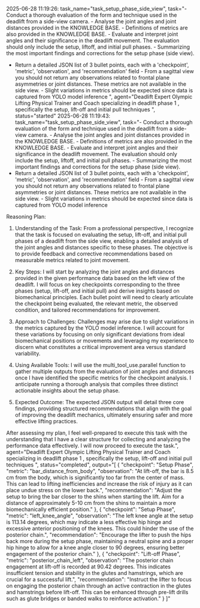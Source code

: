 2025-06-28 11:19:26: task_name="task_setup_phase_side_view", task="- Conduct a thorough evaluation of the form and technique used in the deadlift from a side-view camera. - Analyse the joint angles and joint distances provided in the KNOWLEDGE BASE. - Definitions of metrics are also provided in the KNOWLEDGE BASE. - Evaluate and interpret joint angles and their significance in the deadlift movement. The evaluation should only include the setup, liftoff, and initial pull phases. - Summarizing the most important findings and corrections for the setup phase (side view).
- Return a detailed JSON list of 3 bullet points, each with a 'checkpoint', 'metric', 'observation', and 'recommendation' field - From a sagittal view you should not return any observations related to frontal plane asymmetries or joint distances. These metrics are not available in the side view. - Slight variations in metrics should be expected since data is captured from YOLO model inference
", agent="Deadlift Expert Olympic Lifting Physical Trainer and Coach specializing in deadlift phase 1 , specifically the setup, lift-off and initial pull techniques
", status="started"
2025-06-28 11:19:43: task_name="task_setup_phase_side_view", task="- Conduct a thorough evaluation of the form and technique used in the deadlift from a side-view camera. - Analyse the joint angles and joint distances provided in the KNOWLEDGE BASE. - Definitions of metrics are also provided in the KNOWLEDGE BASE. - Evaluate and interpret joint angles and their significance in the deadlift movement. The evaluation should only include the setup, liftoff, and initial pull phases. - Summarizing the most important findings and corrections for the setup phase (side view).
- Return a detailed JSON list of 3 bullet points, each with a 'checkpoint', 'metric', 'observation', and 'recommendation' field - From a sagittal view you should not return any observations related to frontal plane asymmetries or joint distances. These metrics are not available in the side view. - Slight variations in metrics should be expected since data is captured from YOLO model inference


Reasoning Plan:
1. Understanding of the Task: From a professional perspective, I recognize that the task is focused on evaluating the setup, lift-off, and initial pull phases of a deadlift from the side view, enabling a detailed analysis of the joint angles and distances specific to these phases. The objective is to provide feedback and corrective recommendations based on measurable metrics related to joint movement.  

2. Key Steps: I will start by analyzing the joint angles and distances provided in the given performance data based on the left view of the deadlift. I will focus on key checkpoints corresponding to the three phases (setup, lift-off, and initial pull) and derive insights based on biomechanical principles.  Each bullet point will need to clearly articulate the checkpoint being evaluated, the relevant metric, the observed condition, and tailored recommendations for improvement.  

3. Approach to Challenges: Challenges may arise due to slight variations in the metrics captured by the YOLO model inference. I will account for these variations by focusing on only significant deviations from ideal biomechanical positions or movements and leveraging my experience to discern what constitutes a critical improvement area versus standard variability.  

4. Using Available Tools: I will use the multi_tool_use.parallel function to gather multiple outputs from the evaluation of joint angles and distances once I have identified the specific metrics for the checkpoint analysis. I anticipate running a thorough analysis that compiles three distinct actionable insights about the setup phase.  

5. Expected Outcome: The expected JSON output will detail three core findings, providing structured recommendations that align with the goal of improving the deadlift mechanics, ultimately ensuring safer and more effective lifting practices.  

After assessing my plan, I feel well-prepared to execute this task with the understanding that I have a clear structure for collecting and analyzing the performance data effectively. I will now proceed to execute the task.", agent="Deadlift Expert Olympic Lifting Physical Trainer and Coach specializing in deadlift phase 1 , specifically the setup, lift-off and initial pull techniques
", status="completed", output="[
  {
    "checkpoint": "Setup Phase",
    "metric": "bar_distance_from_body",
    "observation": "At lift-off, the bar is 8.5 cm from the body, which is significantly too far from the center of mass. This can lead to lifting inefficiencies and increase the risk of injury as it can place undue stress on the lower back.",
    "recommendation": "Adjust the setup to bring the bar closer to the shins when starting the lift. Aim for a distance of approximately 5-10 cm from the shins to maintain a more biomechanically efficient position."
  },
  {
    "checkpoint": "Setup Phase",
    "metric": "left_knee_angle",
    "observation": "The left knee angle at the setup is 113.14 degrees, which may indicate a less effective hip hinge and excessive anterior positioning of the knees. This could hinder the use of the posterior chain.",
    "recommendation": "Encourage the lifter to push the hips back more during the setup phase, maintaining a neutral spine and a proper hip hinge to allow for a knee angle closer to 90 degrees, ensuring better engagement of the posterior chain."
  },
  {
    "checkpoint": "Lift-off Phase",
    "metric": "posterior_chain_left",
    "observation": "The posterior chain engagement at lift-off is recorded at 90.42 degrees. This indicates insufficient tension and stability in the glutes and hamstrings, which are crucial for a successful lift.",
    "recommendation": "Instruct the lifter to focus on engaging the posterior chain through an active contraction in the glutes and hamstrings before lift-off. This can be enhanced through pre-lift drills such as glute bridges or banded walks to reinforce activation."
  }
]"
